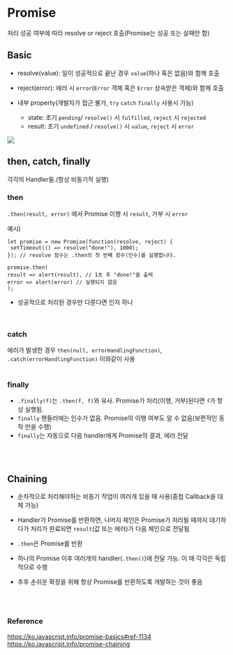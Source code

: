 # Promise<br>
처리 성공 여부에 따라 resolve or reject 호출(Promise는 성공 또는 실패만 함)<br>

## Basic
* resolve(value): 일이 성공적으로 끝난 경우 `value`(하나 혹은 없음)와 함께 호출<br>

* reject(error): 에러 시 `error`(`Error` 객체 혹은 `Error` 상속받은 객체)와 함께 호출<br>

* 내부 property(개발자가 접근 불가, `try` `catch` `finally` 사용시 가능)
	* state: 초기 `pending`/ `resolve()` 시 `fulfilled`, `reject` 시 `rejected`
	* result: 초기 `undefined` / `resolve()` 시 `value`, `reject` 시 `error`
<img src = "./images/promise.png">


## then, catch, finally<br>
각각의 Handler들.(항상 비동기적 실행)<br>

### then<br>
`.then(result, error)` 에서 Promise 이행 시 `result`, 거부 시 `error`<br>

예시)
```
let promise = new Promise(function(resolve, reject) {
 setTimeout(() => resolve("done!"), 1000); 
}); // resolve 함수는 .then의 첫 번째 함수(인수)를 실행합니다.

promise.then(
result => alert(result), // 1초 후 "done!"을 출력
error => alert(error) // 실행되지 않음 
);
```
- 성공적으로 처리된 경우만 다룬다면 인자 하나
<br>

### catch<br>
에러가 발생한 경우 `then(null, errorHandlingFunction)`, `.catch(errorHandlingFunction)` 이와같이 사용 <br>
<br>

### finally<br>
* `.finally(f)`는 `.then(f, f)`와 유사. Promise가 처리(이행, 거부)된다면 `f`가 항상 실행됨.<br>
* `finally` 핸들러에는 인수가 없음. Promise의 이행 여부도 알 수 없음(보편적인 동작 만을 수행)<br>
* `finally`는 자동으로 다음 handler에게 Promise의 결과, 에러 전달<br>
<br>
<br>

## Chaining
* 순차적으로 처리해야하는 비동기 작업이 여러개 있을 때 사용(중첩 Callback을 대체 가능)<br>

* Handler가 Promise를 반환하면, 나머지 체인은 Promise가 처리될 때까지 대기하다가 처리가 완료되면 `result`(값 또는 에러)가 다음 체인으로 전달됨<br>

* `.then`은 Promise를 반환<br>

* 하나의 Promise 이후 여러개의 handler(`.then()`)에 전달 가능. 이 때 각각은 독립적으로 수행<br>

* 추후 손쉬운 확장을 위해 항상 Promise를 반환하도록 개발하는 것이 좋음<br>

<br><br>


### Reference
https://ko.javascript.info/promise-basics#ref-1134
https://ko.javascript.info/promise-chaining
